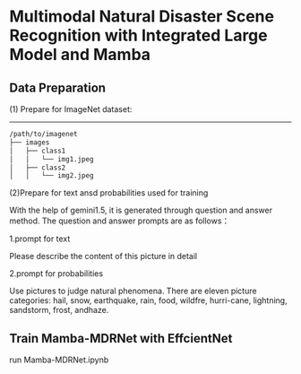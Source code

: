 # Multimodal Natural Disaster Scene Recognition with Integrated Large Model and Mamba

## Data Preparation

(1) Prepare for ImageNet dataset:


---


```markdown
/path/to/imagenet
├── images
│   ├── class1
│   │   └── img1.jpeg
│   ├── class2
│   │   └── img2.jpeg

```



(2)Prepare for text ansd probabilities used for training

With the help of gemini1.5, it is generated through question and answer method. The question and answer prompts are as follows：

1.prompt for text

Please describe the content of this picture in detail

2.prompt for probabilities

Use pictures to judge natural phenomena. There are eleven picture categories: hail, snow, earthquake, rain, food, wildfre, hurri-cane, lightning, sandstorm, frost, andhaze.


## Train Mamba-MDRNet with EffcientNet

run Mamba-MDRNet.ipynb
